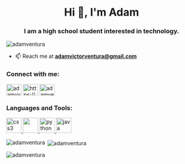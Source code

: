 <h1 align="center">Hi 👋, I'm Adam</h1>
<h3 align="center">I am a high school student interested in technology.</h3>

<p align="left"> <img src="https://komarev.com/ghpvc/?username=adamventura&label=Profile%20views&color=0e75b6&style=flat" alt="adamventura" /> </p>

- 📫 Reach me at **adamvictorventura@gmail.com**

<h3 align="left">Connect with me:</h3>
<p align="left">
<a href="https://twitter.com/adamvventura" target="blank"><img align="center" src="https://www.flaticon.com/svg/static/icons/svg/124/124021.svg" alt="adamvventura" height="30" width="40" /></a>
<a href="https://www.linkedin.com/in/adam-ventura" target="blank"><img align="center" src="https://www.flaticon.com/svg/static/icons/svg/174/174857.svg" alt="https://www.linkedin.com/in/adam-ventura/" height="30" width="40" /></a>
<a href="https://www.hackerrank.com/adamventura" target="blank"><img align="center" src="https://cdn4.iconfinder.com/data/icons/logos-and-brands/512/160_Hackerrank_logo_logos-512.png" alt="adamventura" height="30" width="40" /></a>
</p>

<h3 align="left">Languages and Tools:</h3>
<p align="left"> <a href="https://www.w3schools.com/css/" target="_blank"> <img src="https://upload.wikimedia.org/wikipedia/commons/thumb/3/3d/CSS.3.svg/1200px-CSS.3.svg.png" alt="css3" width="40" height="40"/> </a>  <a href="https://www.w3.org/html/" target="_blank"> <img src="https://upload.wikimedia.org/wikipedia/commons/thumb/6/61/HTML5_logo_and_wordmark.svg/512px-HTML5_logo_and_wordmark.svg.png" width="40" height="40"/> </a> <a href="https://www.python.org" target="_blank"> <img src="https://upload.wikimedia.org/wikipedia/commons/thumb/c/c3/Python-logo-notext.svg/1200px-Python-logo-notext.svg.png" alt="python" width="40" height="40"/> </a> <a href="https://www.oracle.com/java/" target="_blank"> <img src="https://1000logos.net/wp-content/uploads/2020/09/Java-Logo.png" alt="java" width="40" height="40"/> </a> </p>

<p><img align="left" src="https://github-readme-stats.vercel.app/api/top-langs?username=adamventura&show_icons=true&theme=dark&locale=en&layout=compact" alt="adamventura" /></p>

<p>&nbsp;<img align="center" src="https://github-readme-stats.vercel.app/api?username=adamventura&show_icons=true&theme=dark&locale=en" alt="adamventura" /></p>

<p><img align="center" src="https://github-readme-streak-stats.herokuapp.com/?user=adamventura&theme=dark" alt="adamventura" /></p>
